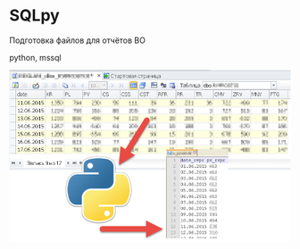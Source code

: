 # SQLpy
Подготовка файлов для отчётов BO

python, mssql

![alt tag](https://github.com/andreevich/SQLpy/blob/master/2015-06-18_12-39-50.png)

